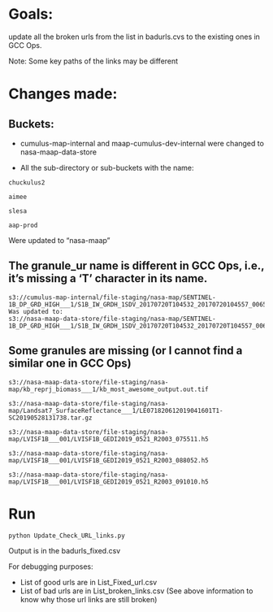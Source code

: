 # Goals: 
update all the broken urls from the list in badurls.cvs to the existing ones in GCC Ops. 

Note: Some key paths of the links may be different

# Changes made:

## Buckets: 

- cumulus-map-internal and maap-cumulus-dev-internal were changed to nasa-maap-data-store

- All the sub-directory or sub-buckets with the name:

```
chuckulus2

aimee

slesa

aap-prod
```

Were updated to “nasa-maap”

## The granule_ur name is different in GCC Ops, i.e., it’s missing a ‘T’ character in its name.
```
s3://cumulus-map-internal/file-staging/nasa-map/SENTINEL-1B_DP_GRD_HIGH___1/S1B_IW_GRDH_1SDV_20170720T104532_20170720104557_006570_00B8E0_D8A3.zip
Was updated to:
s3://nasa-maap-data-store/file-staging/nasa-map/SENTINEL-1B_DP_GRD_HIGH___1/S1B_IW_GRDH_1SDV_20170720T104532_20170720T104557_006570_00B8E0_D8A3.zip
```

## Some granules are missing (or I cannot find a similar one in GCC Ops)
```
s3://nasa-maap-data-store/file-staging/nasa-map/kb_reprj_biomass___1/kb_most_awesome_output.out.tif

s3://nasa-maap-data-store/file-staging/nasa-map/Landsat7_SurfaceReflectance___1/LE071820612019041601T1-SC20190528131738.tar.gz

s3://nasa-maap-data-store/file-staging/nasa-map/LVISF1B___001/LVISF1B_GEDI2019_0521_R2003_075511.h5

s3://nasa-maap-data-store/file-staging/nasa-map/LVISF1B___001/LVISF1B_GEDI2019_0521_R2003_088052.h5

s3://nasa-maap-data-store/file-staging/nasa-map/LVISF1B___001/LVISF1B_GEDI2019_0521_R2003_091010.h5
```

# Run
```
python Update_Check_URL_links.py
```

Output is in the badurls_fixed.csv

For debugging purposes:
*  List of good urls are in List_Fixed_url.csv
*  List of bad urls are in List_broken_links.csv (See above information to know why those url links are still broken)